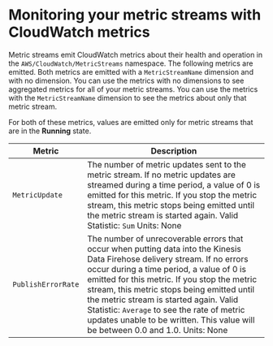 # Monitoring your metric streams with CloudWatch metrics<a name="CloudWatch-metric-streams-monitoring"></a>

Metric streams emit CloudWatch metrics about their health and operation in the `AWS/CloudWatch/MetricStreams` namespace\. The following metrics are emitted\. Both metrics are emitted with a `MetricStreamName` dimension and with no dimension\. You can use the metrics with no dimensions to see aggregated metrics for all of your metric streams\. You can use the metrics with the `MetricStreamName` dimension to see the metrics about only that metric stream\.

For both of these metrics, values are emitted only for metric streams that are in the **Running** state\.


| Metric | Description | 
| --- | --- | 
|  `MetricUpdate`  |  The number of metric updates sent to the metric stream\. If no metric updates are streamed during a time period, a value of 0 is emitted for this metric\. If you stop the metric stream, this metric stops being emitted until the metric stream is started again\. Valid Statistic: `Sum` Units: None | 
|  `PublishErrorRate`  |  The number of unrecoverable errors that occur when putting data into the Kinesis Data Firehose delivery stream\. If no errors occur during a time period, a value of 0 is emitted for this metric\. If you stop the metric stream, this metric stops being emitted until the metric stream is started again\. Valid Statistic: `Average` to see the rate of metric updates unable to be written\. This value will be between 0\.0 and 1\.0\. Units: None  | 